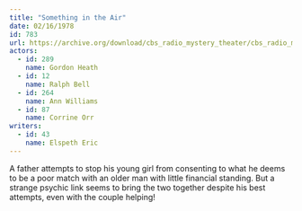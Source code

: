 ```yaml
---
title: "Something in the Air"
date: 02/16/1978
id: 783
url: https://archive.org/download/cbs_radio_mystery_theater/cbs_radio_mystery_theater-0751-0800.zip/cbs_radio_mystery_theater-0751-0800%2Fcbsrmt_0783_something_in_the_air.mp3
actors:  
  - id: 289
    name: Gordon Heath  
  - id: 12
    name: Ralph Bell  
  - id: 264
    name: Ann Williams  
  - id: 87
    name: Corrine Orr
writers:  
  - id: 43
    name: Elspeth Eric
---
```

A father attempts to stop his young girl from consenting to what he deems to be a poor match with an older man with little financial standing. But a strange psychic link seems to bring the two together despite his best attempts, even with the couple helping!